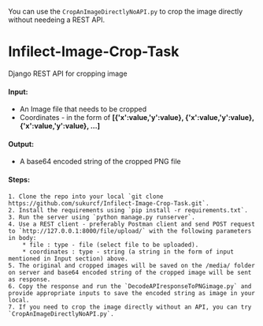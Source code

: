 You can use the `CropAnImageDirectlyNoAPI.py` to crop the image directly without needeing a REST API.

# Infilect-Image-Crop-Task

Django REST API for cropping image
#### Input:
  - An Image file that needs to be cropped
  - Coordinates - in the form of **[{'x':value,'y':value}, {'x':value,'y':value}, {'x':value,'y':value}, ...]**

#### Output:
  - A base64 encoded string of the cropped PNG file

#### Steps:
    1. Clone the repo into your local `git clone https://github.com/sukurcf/Infilect-Image-Crop-Task.git`.
    2. Install the requirements using `pip install -r requirements.txt`.
    3. Run the server using `python manage.py runserver`.
    4. Use a REST client - preferably Postman client and send POST request to `http://127.0.0.1:8000/file/upload/` with the following parameters in body:
        * file : type - file (select file to be uploaded).
        * coordinates : type - string (a string in the form of input mentioned in Input section) above.
    5. The original and cropped images will be saved on the /media/ folder on server and base64 encoded string of the cropped image will be sent as response.
    6. Copy the response and run the `DecodeAPIresponseToPNGimage.py` and provide appropriate inputs to save the encoded string as image in your local.
    7. If you need to crop the image directly without an API, you can try `CropAnImageDirectlyNoAPI.py`.
